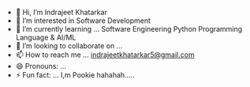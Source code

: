 - 👋 Hi, I’m Indrajeet Khatarkar
- 👀 I’m interested in Software Development
- 🌱 I’m currently learning ... Software Engineering Python Programming Language & AI/ML
- 💞️ I’m looking to collaborate on ...
- 📫 How to reach me ... indrajeetkhatarkar5@gmail.com
- 😄 Pronouns: ...
- ⚡ Fun fact: ... I,m Pookie hahahah.....

<!---
indrajeetkhatarkar/indrajeetkhatarkar is a ✨ special ✨ repository because its `README.md` (this file) appears on your GitHub profile.
You can click the Preview link to take a look at your changes.
--->
